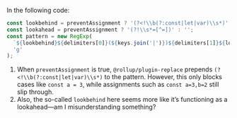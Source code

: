 In the following code:

```ts
const lookbehind = preventAssignment ? '(?<!\\b(?:const|let|var)\\s*)' : '';
const lookahead = preventAssignment ? '(?!\\s*=[^=])' : '';
const pattern = new RegExp(
  `${lookbehind}${delimiters[0]}(${keys.join('|')})${delimiters[1]}${lookahead}`,
  'g'
);
```

1. When `preventAssignment` is true, `@rollup/plugin-replace` prepends `(?<!\\b(?:const|let|var)\\s*)` to the pattern. However, this only blocks cases like `const a = 3`, while assignments such as `const a=3,b=2` still slip through.
2. Also, the so-called `lookbehind` here seems more like it’s functioning as a lookahead—am I misunderstanding something?
